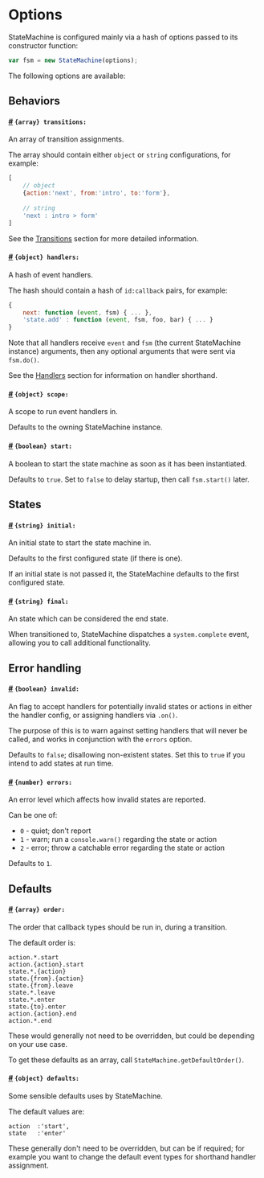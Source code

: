 # Options

StateMachine is configured mainly via a hash of options passed to its constructor function:

```js
var fsm = new StateMachine(options);
```
The following options are available:

## Behaviors

<h4>
	<a name="transitions" href="#transitions">#</a>
	<code>{array} transitions:</code>
</h4>

An array of transition assignments. 

The array should contain either `object` or `string` configurations, for example:

```javascript
[
    // object
    {action:'next', from:'intro', to:'form'},
    
    // string
    'next : intro > form'
]
```

See the [Transitions](transitions.md) section for more detailed information.

<h4>
	<a name="handlers" href="#handlers">#</a>
	<code>{object} handlers:</code>
</h4>

A hash of event handlers.

The hash should contain a hash of `id:callback` pairs, for example:

```js
{
    next: function (event, fsm) { ... },
    'state.add' : function (event, fsm, foo, bar) { ... }
}
```

Note that all handlers receive `event` and `fsm` (the current StateMachine instance) arguments, then any optional arguments that were sent via `fsm.do()`.

See the [Handlers](handlers.md) section for information on handler shorthand.

<h4>
	<a name="scope" href="#scope">#</a>
	<code>{object} scope:</code>
</h4>

A scope to run event handlers in.

Defaults to the owning StateMachine instance.

<h4>
	<a name="start" href="#start">#</a>
	<code>{boolean} start:</code>
</h4> 

A boolean to start the state machine as soon as it has been instantiated.

Defaults to `true`. Set to `false` to delay startup, then call `fsm.start()` later.

## States

<h4>
	<a name="initial" href="#initial">#</a>
	<code>{string} initial:</code>
</h4>


An initial state to start the state machine in.

Defaults to the first configured state (if there is one).

If an initial state is not passed it, the StateMachine defaults to the first configured state.


<h4>
	<a name="final" href="#final">#</a>
	<code>{string} final:</code>
</h4>


An state which can be considered the end state.

When transitioned to, StateMachine dispatches a `system.complete` event, allowing you to call additional functionality.

## Error handling

<h4>
	<a name="invalid" href="#invalid">#</a>
	<code>{boolean} invalid:</code>
</h4>

An flag to accept handlers for potentially invalid states or actions in either the handler config, or assigning handlers via `.on()`.


The purpose of this is to warn against setting handlers that will never be called, and works in conjunction with the `errors` option.

Defaults to `false`; disallowing non-existent states. Set this to `true` if you intend to add states at run time.

<h4>
	<a name="errors" href="#errors">#</a>
	<code>{number} errors:</code>
</h4>

An error level which affects how invalid states are reported. 

Can be one of:

- `0` - quiet; don't report
- `1` - warn; run a `console.warn()` regarding the state or action
- `2` - error; throw a catchable error regarding the state or action

Defaults to `1`.

## Defaults

<h4>
	<a name="order" href="#order">#</a>
	<code>{array} order:</code>
</h4>

The order that callback types should be run in, during a transition. 

The default order is:

```
action.*.start
action.{action}.start
state.*.{action}
state.{from}.{action}
state.{from}.leave
state.*.leave
state.*.enter
state.{to}.enter
action.{action}.end
action.*.end
```

These would generally not need to be overridden, but could be depending on your use case.

To get these defaults as an array, call `StateMachine.getDefaultOrder()`.

<h4>
	<a name="defaults" href="#defaults">#</a>
	<code>{object} defaults:</code>
</h4>

Some sensible defaults uses by StateMachine.

The default values are:

```
action  :'start',
state   :'enter'
```

These generally don't need to be overridden, but can be if required; for example you want to change the default event types for shorthand handler assignment.